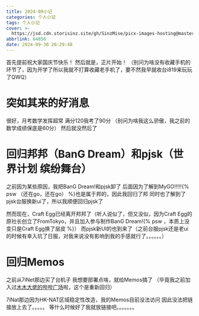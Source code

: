 ```yaml
---
title: 2024-09小记
categories: 个人小记
tags: 个人小记
cover: >-
  https://jsd.cdn.storisinz.site/gh/SinzMise/picx-images-hosting@master/2024-09.8l02a1mrj2.webp
abbrlink: 64856
date: 2024-09-30 20:29:48
---
```

首先提前祝大家国庆节快乐！
然后就是，正片开始！
（别问为啥没有收藏手机的环节了，因为开学了所以我就不打算收藏老手机了，要不然我早就收台i819来玩玩了QWQ）

# 突如其来的好消息
很好，月考数学发挥超常
满分120我考了90分
（别问为啥我这么骄傲，我之前的数学成绩保底是60分）
然后就没然后了

# 回归邦邦（BanG Dream）和pjsk（世界计划 缤纷舞台）
之前因为某些原因，我把BanG Dream!和pjsk卸了
后面因为了解到MyGO!!!!!{% psw （还在go，还在go） %}也是属于邦的，因此我回归了邦
同时也了解到了pjsk台服换新ui了，所以我顺便回归pjsk了

然而现在，Craft Egg已经离开邦邦了（听人说似了，但又没似，因为Craft Egg的原社长创立了FromTokyo，并且加入参与制作BanG Dream!{% psw ，本质上没变只是Craft Egg换了层皮 %}）
而pjsk新UI的也到来了（之前台服pjsk还是老ui的时候有幸入坑了日服，对我来说没有影响到我的手感就行了。。。。。。）

# 回归Memos
之前从7iNet那边买了台机子
我想要部署点啥，就给Memos搞了
（毕竟我之前加入过[木木大佬的哔哔广场](https://memobbs.app/)啦，这个是重新回归）

7iNat那边因为HK-NAT区域稳定性改造，我的Memos目前没法访问
因此没法把链接放上去了。。。。。
等什么时候好了我就放链接吧。。。。。。。